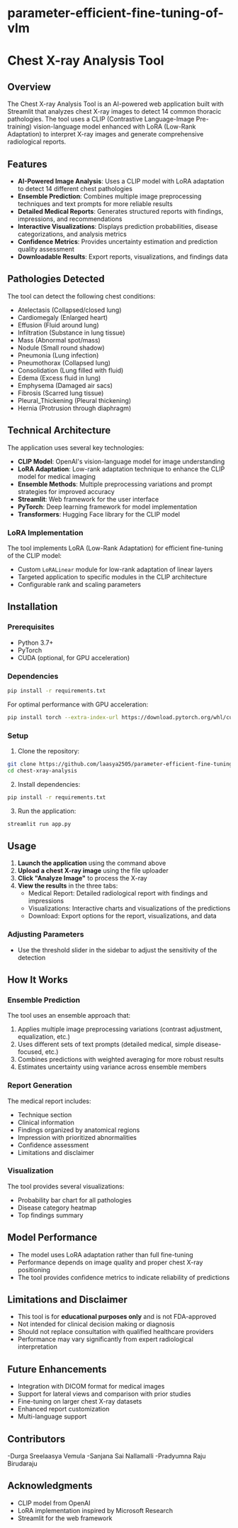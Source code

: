 # parameter-efficient-fine-tuning-of-vlm
# Chest X-ray Analysis Tool

## Overview
The Chest X-ray Analysis Tool is an AI-powered web application built with Streamlit that analyzes chest X-ray images to detect 14 common thoracic pathologies. The tool uses a CLIP (Contrastive Language-Image Pre-training) vision-language model enhanced with LoRA (Low-Rank Adaptation) to interpret X-ray images and generate comprehensive radiological reports.



## Features
- **AI-Powered Image Analysis**: Uses a CLIP model with LoRA adaptation to detect 14 different chest pathologies
- **Ensemble Prediction**: Combines multiple image preprocessing techniques and text prompts for more reliable results
- **Detailed Medical Reports**: Generates structured reports with findings, impressions, and recommendations
- **Interactive Visualizations**: Displays prediction probabilities, disease categorizations, and analysis metrics
- **Confidence Metrics**: Provides uncertainty estimation and prediction quality assessment
- **Downloadable Results**: Export reports, visualizations, and findings data

## Pathologies Detected
The tool can detect the following chest conditions:
- Atelectasis (Collapsed/closed lung)
- Cardiomegaly (Enlarged heart)
- Effusion (Fluid around lung)
- Infiltration (Substance in lung tissue)
- Mass (Abnormal spot/mass)
- Nodule (Small round shadow)
- Pneumonia (Lung infection)
- Pneumothorax (Collapsed lung)
- Consolidation (Lung filled with fluid)
- Edema (Excess fluid in lung)
- Emphysema (Damaged air sacs)
- Fibrosis (Scarred lung tissue)
- Pleural_Thickening (Pleural thickening)
- Hernia (Protrusion through diaphragm)

## Technical Architecture
The application uses several key technologies:
- **CLIP Model**: OpenAI's vision-language model for image understanding
- **LoRA Adaptation**: Low-rank adaptation technique to enhance the CLIP model for medical imaging
- **Ensemble Methods**: Multiple preprocessing variations and prompt strategies for improved accuracy
- **Streamlit**: Web framework for the user interface
- **PyTorch**: Deep learning framework for model implementation
- **Transformers**: Hugging Face library for the CLIP model

### LoRA Implementation
The tool implements LoRA (Low-Rank Adaptation) for efficient fine-tuning of the CLIP model:
- Custom `LoRALinear` module for low-rank adaptation of linear layers
- Targeted application to specific modules in the CLIP architecture
- Configurable rank and scaling parameters

## Installation

### Prerequisites
- Python 3.7+
- PyTorch
- CUDA (optional, for GPU acceleration)

### Dependencies
```bash
pip install -r requirements.txt
```

For optimal performance with GPU acceleration:
```bash
pip install torch --extra-index-url https://download.pytorch.org/whl/cu117
```

### Setup
1. Clone the repository:
```bash
git clone https://github.com/laasya2505/parameter-efficient-fine-tuning-of-vlm.git
cd chest-xray-analysis
```

2. Install dependencies:
```bash
pip install -r requirements.txt
```

3. Run the application:
```bash
streamlit run app.py
```

## Usage

1. **Launch the application** using the command above
2. **Upload a chest X-ray image** using the file uploader
3. **Click "Analyze Image"** to process the X-ray
4. **View the results** in the three tabs:
   - Medical Report: Detailed radiological report with findings and impressions
   - Visualizations: Interactive charts and visualizations of the predictions
   - Download: Export options for the report, visualizations, and data

### Adjusting Parameters
- Use the threshold slider in the sidebar to adjust the sensitivity of the detection

## How It Works

### Ensemble Prediction
The tool uses an ensemble approach that:
1. Applies multiple image preprocessing variations (contrast adjustment, equalization, etc.)
2. Uses different sets of text prompts (detailed medical, simple disease-focused, etc.)
3. Combines predictions with weighted averaging for more robust results
4. Estimates uncertainty using variance across ensemble members

### Report Generation
The medical report includes:
- Technique section
- Clinical information
- Findings organized by anatomical regions
- Impression with prioritized abnormalities
- Confidence assessment
- Limitations and disclaimer

### Visualization
The tool provides several visualizations:
- Probability bar chart for all pathologies
- Disease category heatmap
- Top findings summary

## Model Performance
- The model uses LoRA adaptation rather than full fine-tuning
- Performance depends on image quality and proper chest X-ray positioning
- The tool provides confidence metrics to indicate reliability of predictions

## Limitations and Disclaimer
- This tool is for **educational purposes only** and is not FDA-approved
- Not intended for clinical decision making or diagnosis
- Should not replace consultation with qualified healthcare providers
- Performance may vary significantly from expert radiological interpretation

## Future Enhancements
- Integration with DICOM format for medical images
- Support for lateral views and comparison with prior studies
- Fine-tuning on larger chest X-ray datasets
- Enhanced report customization
- Multi-language support



## Contributors
-Durga Sreelaasya Vemula
-Sanjana Sai Nallamalli
-Pradyumna Raju Birudaraju

## Acknowledgments
- CLIP model from OpenAI
- LoRA implementation inspired by Microsoft Research
- Streamlit for the web framework

